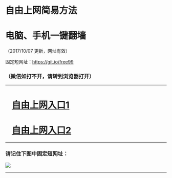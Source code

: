 ﻿# 自由上网简易方法

# 电脑、手机一键翻墙

（2017/10/07 更新，网址有效）

固定短网址：https://git.io/free99

### （微信如打不开，请转到浏览器打开）


***





# &nbsp;&nbsp; <a href="http://ft2059525172.fwq-tz-1001.info/fwqtz01.html?t=100700114241 " target="_blank">自由上网入口1</a>
# &nbsp;&nbsp; <a href="http://ft1137123532.fwq-tz-1002.info/fwqtz02.html?t=1007001901 " target="_blank">自由上网入口2</a>
***

### 请记住下图中固定短网址：

<img src="https://s3-us-west-2.amazonaws.com/fwq-1001/yjfq-20170905okok.png" /> 


***

